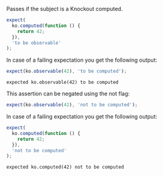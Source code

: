 Passes if the subject is a Knockout computed.

```js
expect(
  ko.computed(function () {
    return 42;
  }),
  'to be observable'
);
```

In case of a failing expectation you get the following output:

```js
expect(ko.observable(42), 'to be computed');
```

```output
expected ko.observable(42) to be computed
```

This assertion can be negated using the not flag:

```js
expect(ko.observable(42), 'not to be computed');
```

In case of a failing expectation you get the following output:

```js
expect(
  ko.computed(function () {
    return 42;
  }),
  'not to be computed'
);
```

```output
expected ko.computed(42) not to be computed
```
